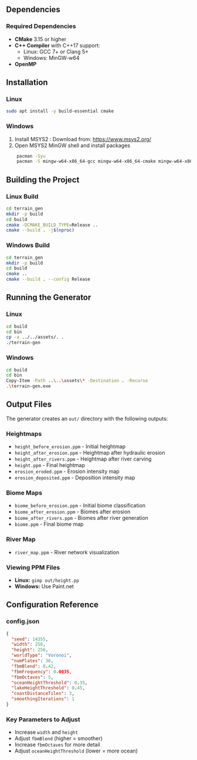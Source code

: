 ## Dependencies
### Required Dependencies
- **CMake** 3.15 or higher
- **C++ Compiler** with C++17 support:
    - Linux: GCC 7+ or Clang 5+
    - Windows: MinGW-w64
- **OpenMP**

## Installation
### Linux
```bash
sudo apt install -y build-essential cmake
```
### Windows
1. Install MSYS2 : Download from: https://www.msys2.org/
2. Open MSYS2 MinGW shell and install packages
```bash
    pacman -Syu
    pacman -S mingw-w64-x86_64-gcc mingw-w64-x86_64-cmake mingw-w64-x86_64-openmp make
```

## Building the Project
### Linux Build

```bash
cd terrain_gen
mkdir -p build
cd build
cmake -DCMAKE_BUILD_TYPE=Release ..
cmake --build . -j$(nproc)
```
### Windows Build

```bash
cd terrain_gen
mkdir -p build
cd build
cmake ..
cmake --build . --config Release
```

## Running the Generator
### Linux
```bash
cd build
cd bin
cp -a ../../assets/. .
./terrain-gen
```
### Windows
```bash
cd build
cd bin
Copy-Item -Path ..\..\assets\* -Destination . -Recurse
.\terrain-gen.exe
```

## Output Files
The generator creates an `out/` directory with the following outputs:
### Heightmaps
- `height_before_erosion.ppm` - Initial heightmap
- `height_after_erosion.ppm` - Heightmap after hydraulic erosion
- `height_after_rivers.ppm` - Heightmap after river carving
- `height.ppm` - Final heightmap
- `erosion_eroded.ppm` - Erosion intensity map
- `erosion_deposited.ppm` - Deposition intensity map
### Biome Maps
- `biome_before_erosion.ppm` - Initial biome classification
- `biome_after_erosion.ppm` - Biomes after erosion
- `biome_after_rivers.ppm` - Biomes after river generation
- `biome.ppm` - Final biome map
### River Map
- `river_map.ppm` - River network visualization
### Viewing PPM Files
+ **Linux:**  `gimp out/height.pp`
+ **Windows:** Use Paint.net

## Configuration Reference
### config.json

```json
{
  "seed": 14355,
  "width": 256,
  "height": 256,
  "worldType": "Voronoi",
  "numPlates": 36,
  "fbmBlend": 0.42,
  "fbmFrequency": 0.0035,
  "fbmOctaves": 5,
  "oceanHeightThreshold": 0.35,
  "lakeHeightThreshold": 0.45,
  "coastDistanceTiles": 3,
  "smoothingIterations": 1
}
```

### Key Parameters to Adjust
- Increase `width` and `height`
- Adjust `fbmBlend` (higher = smoother)
- Increase `fbmOctaves` for more detail
- Adjust `oceanHeightThreshold` (lower = more ocean)